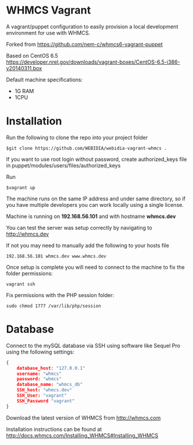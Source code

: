 # WHMCS Vagrant
A vagrant/puppet configuration to easily provision a local development environment for use with WHMCS.

Forked from https://github.com/nem-c/whmcs6-vagrant-puppet

Based on CentOS 6.5<br/>
https://developer.nrel.gov/downloads/vagrant-boxes/CentOS-6.5-i386-v20140311.box

Default machine specifications:
<ul>
    <li>1G RAM</li>
    <li>1CPU</li>
</ul>

# Installation
Run the following to clone the repo into your project folder<br/>
```
$git clone https://github.com/WEBIDIA/webidia-vagrant-whmcs .
```
If you want to use root login without password, create authorized_keys file in puppet/modules/users/files/authorized_keys

Run<br/>
```
$vagrant up
```

The machine runs on the same IP address and under same directory, so if you have multiple developers you can work locally using a single license.

Machine is running on <b>192.168.56.101</b> and with hostname <b>whmcs.dev</b>

You can test the server was setup correctly by navigating to http://whmcs.dev

If not you may need to manually add the following to your hosts file 
```
192.168.56.101 whmcs.dev www.whmcs.dev
```

Once setup is complete you will need to connect to the machine to fix the folder permissions:

```
vagrant ssh
```

Fix permissions with the PHP session folder:

```
sudo chmod 1777 /var/lib/php/session
```

# Database
Connect to the mySQL database via SSH using software like Sequel Pro using the following settings:
```json
{
    database_host: "127.0.0.1"
    username: "whmcs"
    password: "whmcs"
    database_name: "whmcs_db"
    SSH_host: "whmcs.dev"
    SSH_User: "vagrant"
    SSH_Password "vagrant"
}
```

Download the latest version of WHMCS from http://whmcs.com 

Installation instructions can be found at http://docs.whmcs.com/Installing_WHMCS#Installing_WHMCS